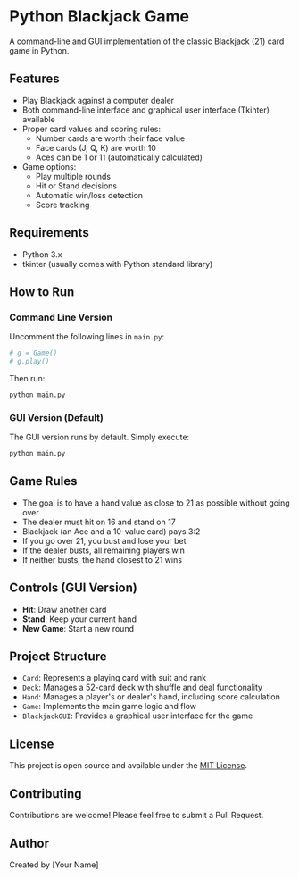 # Python Blackjack Game

A command-line and GUI implementation of the classic Blackjack (21) card game in Python.

## Features

- Play Blackjack against a computer dealer
- Both command-line interface and graphical user interface (Tkinter) available
- Proper card values and scoring rules:
  - Number cards are worth their face value
  - Face cards (J, Q, K) are worth 10
  - Aces can be 1 or 11 (automatically calculated)
- Game options:
  - Play multiple rounds
  - Hit or Stand decisions
  - Automatic win/loss detection
  - Score tracking

## Requirements

- Python 3.x
- tkinter (usually comes with Python standard library)

## How to Run

### Command Line Version

Uncomment the following lines in `main.py`:

```python
# g = Game()
# g.play()
```

Then run:

```bash
python main.py
```

### GUI Version (Default)

The GUI version runs by default. Simply execute:

```bash
python main.py
```

## Game Rules

- The goal is to have a hand value as close to 21 as possible without going over
- The dealer must hit on 16 and stand on 17
- Blackjack (an Ace and a 10-value card) pays 3:2
- If you go over 21, you bust and lose your bet
- If the dealer busts, all remaining players win
- If neither busts, the hand closest to 21 wins

## Controls (GUI Version)

- **Hit**: Draw another card
- **Stand**: Keep your current hand
- **New Game**: Start a new round

## Project Structure

- `Card`: Represents a playing card with suit and rank
- `Deck`: Manages a 52-card deck with shuffle and deal functionality
- `Hand`: Manages a player's or dealer's hand, including score calculation
- `Game`: Implements the main game logic and flow
- `BlackjackGUI`: Provides a graphical user interface for the game

## License

This project is open source and available under the [MIT License](LICENSE).

## Contributing

Contributions are welcome! Please feel free to submit a Pull Request.

## Author

Created by [Your Name]
